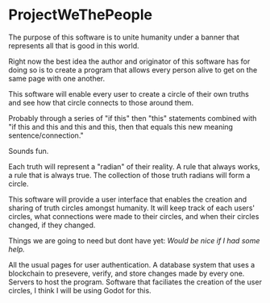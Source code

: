 # ProjectWeThePeople

The purpose of this software is to unite humanity under a banner that represents all that is good in this world. 

Right now the best idea the author and originator of this software has for doing so is to create a program that allows every person alive to get on the same page with one another. 

This software will enable every user to create a circle of their own truths and see how that circle connects to those around them. 

Probably through a series of "if this" then "this" statements combined with "if this and this and this and this, then that equals this new meaning sentence/connection."

Sounds fun. 


Each truth will represent a "radian" of their reality. A rule that always works, a rule that is always true. The collection of those truth radians will form a circle.  

This software will provide a user interface that enables the creation and sharing of truth circles amongst humanity. It will keep track of each users' circles, what connections were made to their circles, and when their circles changed, if they changed.  

Things we are going to need but dont have yet: *Would be nice if I had some help.*

All the usual pages for user authentication.
A database system that uses a blockchain to presevere, verify, and store changes made by every one. 
Servers to host the program. 
Software that faciliates the creation of the user circles, I think I will be using Godot for this. 




